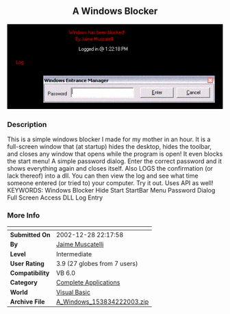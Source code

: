 ﻿<div align="center">

## A Windows Blocker

<img src="PIC20032213318616.GIF">
</div>

### Description

This is a simple windows blocker I made for my mother in an hour. It is a full-screen window that (at startup) hides the desktop, hides the toolbar, and closes any window that opens while the program is open! It even blocks the start menu! A simple password dialog. Enter the correct password and it shows everything again and closes itself. Also LOGS the confirmation (or lack thereof) into a dll. You can then view the log and see what time someone entered (or tried to) your computer. Try it out. Uses API as well! KEYWORDS: Windows Blocker Hide Start StartBar Menu Password Dialog Full Screen Access DLL Log Entry
 
### More Info
 


<span>             |<span>
---                |---
**Submitted On**   |2002-12-28 22:17:58
**By**             |[Jaime Muscatelli](https://github.com/Planet-Source-Code/PSCIndex/blob/master/ByAuthor/jaime-muscatelli.md)
**Level**          |Intermediate
**User Rating**    |3.9 (27 globes from 7 users)
**Compatibility**  |VB 6\.0
**Category**       |[Complete Applications](https://github.com/Planet-Source-Code/PSCIndex/blob/master/ByCategory/complete-applications__1-27.md)
**World**          |[Visual Basic](https://github.com/Planet-Source-Code/PSCIndex/blob/master/ByWorld/visual-basic.md)
**Archive File**   |[A\_Windows\_153834222003\.zip](https://github.com/Planet-Source-Code/jaime-muscatelli-a-windows-blocker__1-42894/archive/master.zip)








